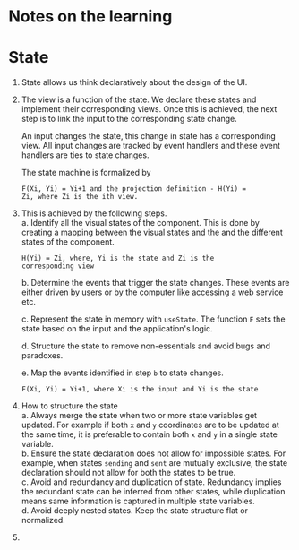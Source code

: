 Notes on the learning
=====================

# State

1. State allows us think declaratively about the design of
   the UI.

2. The view is a function of the state.  We declare these
   states and implement their corresponding views. Once this
   is achieved, the next step is to link the input to the
   corresponding state change.
   
   An input changes the state, this change in state has a
   corresponding view. All input changes are tracked by
   event handlers and these event handlers are ties to state
   changes. 
   
   The state machine is formalized by  
   ```
   F(Xi, Yi) = Yi+1 and the projection definition - H(Yi) =
   Zi, where Zi is the ith view.
   ```

3. This is achieved by the following steps.  
   a. Identify all the visual states of the component.  This
      is done by creating a mapping between the visual
      states and the and the different states of the component.  

      ```
      H(Yi) = Zi, where, Yi is the state and Zi is the
      corresponding view
      ```
   b. Determine the events that trigger the state changes.
      These events are either driven by users or by the
      computer like accessing a web service etc.
   
   c. Represent the state in memory with `useState`.  The
      function `F` sets the state based on the input and the
      application's logic.
      
   d. Structure the state to remove non-essentials and avoid
      bugs and paradoxes.
   
   e. Map the events identified in step `b` to state
      changes.
      
      ```
      F(Xi, Yi) = Yi+1, where Xi is the input and Yi is the state
      ```
4. How to structure the state  
   a. Always merge the state when two or more state
   variables get updated. For example if both `x` and `y`
   coordinates are to be updated at the same time, it is
   preferable to contain both `x` and `y` in a single state
   variable.  
   b. Ensure the state declaration does not allow for
   impossible states.  For example, when states `sending`
   and `sent` are mutually exclusive, the state declaration
   should not allow for both the states to be true.  
   c. Avoid and redundancy and duplication of
   state. Redundancy implies the redundant state can be
   inferred from other states, while duplication means same
   information is captured in multiple state variables.  
   d. Avoid deeply nested states. Keep the state structure
   flat or normalized.

5. 
   
      
  
